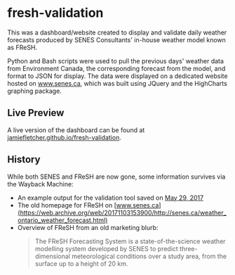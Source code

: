 # fresh-validation
This was a dashboard/website created to display and validate daily weather forecasts produced by SENES Consultants' in-house weather model known as FReSH.

Python and Bash scripts were used to pull the previous days' weather data from Environment Canada, the corresponding forecast from the model, and format to JSON for display. The data were displayed on a dedicated website hosted on www.senes.ca, which was built using JQuery and the HighCharts graphing package.

## Live Preview
A live version of the dashboard can be found at [jamiefletcher.github.io/fresh-validation](https://jamiefletcher.github.io/fresh-validation/).

## History
While both SENES and FReSH are now gone, some information survives via the Wayback Machine:
* An example output for the validation tool saved on [May 29, 2017](https://web.archive.org/web/20170531164548/http://senes.ca/verif/)
* The old homepage for FReSH on [www.senes.ca](https://web.archive.org/web/20171103153900/http://senes.ca/weather_ontario_weather_forecast.html)
* Overview of FReSH from an old marketing blurb: 
  > The FReSH Forecasting System is a state-of-the-science weather modelling system developed by SENES to predict three-dimensional meteorological conditions over a study area, from the surface up to a height of 20 km.
